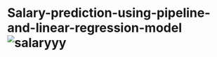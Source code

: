 # Salary-prediction-using-pipeline-and-linear-regression-model![salaryyy](https://github.com/khizii/Salary-prediction-using-pipeline-and-linear-regression-model/assets/137616658/1fc4d4d8-faf6-4bdf-ab99-a46f2ea15913)
